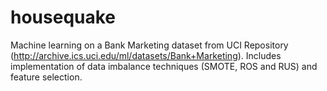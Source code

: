 # housequake
Machine learning on a Bank Marketing dataset from UCI Repository (http://archive.ics.uci.edu/ml/datasets/Bank+Marketing). Includes implementation of data imbalance techniques (SMOTE, ROS and RUS) and feature selection.
